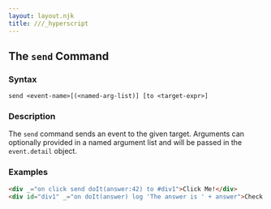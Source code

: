 ```yaml
---
layout: layout.njk
title: ///_hyperscript
---
```


## The `send` Command

### Syntax

`send <event-name>[(<named-arg-list)] [to <target-expr>] `

### Description

The `send` command sends an event to the given target.  Arguments can optionally provided in a named argument list 
and will be passed in the `event.detail` object.

### Examples

```html
<div _="on click send doIt(answer:42) to #div1">Click Me!</div>
<div id="div1" _="on doIt(answer) log 'The answer is ' + answer">Check the console for the answer...</div>
```
